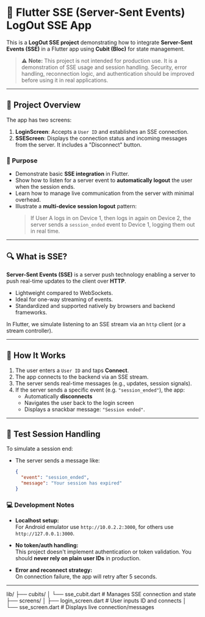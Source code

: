 # 🔄 Flutter SSE (Server-Sent Events) LogOut SSE App

This is a **LogOut SSE project** demonstrating how to integrate **Server-Sent Events (SSE)** in a Flutter app using **Cubit (Bloc)** for state management.

> ⚠️ **Note:** This project is not intended for production use. It is a demonstration of SSE usage and session handling. Security, error handling, reconnection logic, and authentication should be improved before using it in real applications.

---

## 📌 Project Overview

The app has two screens:

1. **LoginScreen**: Accepts a `User ID` and establishes an SSE connection.
2. **SSEScreen**: Displays the connection status and incoming messages from the server. It includes a "Disconnect" button.

### 🎯 Purpose

- Demonstrate basic **SSE integration** in Flutter.
- Show how to listen for a server event to **automatically logout** the user when the session ends.
- Learn how to manage live communication from the server with minimal overhead.
- Illustrate a **multi-device session logout** pattern:
  > If User A logs in on Device 1, then logs in again on Device 2, the server sends a `session_ended` event to Device 1, logging them out in real time.


---

## 🔍 What is SSE?

**Server-Sent Events (SSE)** is a server push technology enabling a server to push real-time updates to the client over **HTTP**.

- Lightweight compared to WebSockets.
- Ideal for one-way streaming of events.
- Standardized and supported natively by browsers and backend frameworks.

In Flutter, we simulate listening to an SSE stream via an `http` client (or a stream controller).

---

## 🚀 How It Works

1. The user enters a `User ID` and taps **Connect**.
2. The app connects to the backend via an SSE stream.
3. The server sends real-time messages (e.g., updates, session signals).
4. If the server sends a specific event (e.g. `"session_ended"`), the app:
   - Automatically **disconnects**
   - Navigates the user back to the login screen
   - Displays a snackbar message: `"Session ended"`.

---

## 🧪 Test Session Handling

To simulate a session end:

- The server sends a message like:
  ```json
  {
    "event": "session_ended",
    "message": "Your session has expired"
  }
### 💻 Development Notes

- **Localhost setup:**  
  For Android emulator use `http://10.0.2.2:3000`, for others use `http://127.0.0.1:3000`.

- **No token/auth handling:**  
  This project doesn't implement authentication or token validation. You should **never rely on plain user IDs** in production.

- **Error and reconnect strategy:**  
  On connection failure, the app will retry after 5 seconds.

---

lib/
├── cubits/
│   └── sse_cubit.dart      # Manages SSE connection and state
├── screens/
│   ├── login_screen.dart   # User inputs ID and connects
│   └── sse_screen.dart     # Displays live connection/messages
